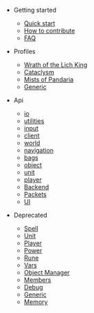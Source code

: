 - Getting started

  - [Quick start](getting-started/quickstart.md)
  - [How to contribute](getting-started/how-to-contribute.md)
  - [FAQ](getting-started/faq.md)

- Profiles

  - [Wrath of the Lich King](profiles/wotlk.md)
  - [Cataclysm](profiles/cataclysm.md)
  - [Mists of Pandaria](profiles/mop.md)
  - [Generic](profiles/generic.md)

- Api

  - [io](api/v3/io.md)
  - [utilities](api/v3/utilities.md)
  - [input](api/v3/input.md)
  - [client](api/v3/client.md)
  - [world](api/v3/world.md)
  - [navigation](api/v3/navigation.md)
  - [bags](api/v3/navigation.md)
  - [object](api/v3/object.md)
  - [unit](api/v3/unit.md)
  - [player](api/v3/player.md)
  - [Backend](api/v3/backend.md)
  - [Packets](api/v3/packets.md)
  - [UI](api/v3/ui.md)

- Deprecated

  - [Spell](api/deprecated/spell.md)
  - [Unit](api/deprecated/unit.md)
  - [Player](api/deprecated/player.md)
  - [Power](api/deprecated/power.md)
  - [Rune](api/deprecated/rune.md)
  - [Vars](api/deprecated/vars.md)
  - [Object Manager](api/deprecated/object-manager.md)
  - [Members](api/deprecated/members.md)
  - [Debug](api/deprecated/debug.md)
  - [Generic](api/deprecated/generic.md)
  - [Memory](api/deprecated/memory.md)
